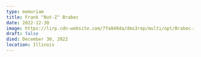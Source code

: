 ```yaml
---
type: memoriam
title: Frank "Nut-Z" Brabec
date: 2022-12-30
image: https://lirp.cdn-website.com/7fa840da/dms3rep/multi/opt/Brabec-1920w.jpg
draft: false
died: December 30, 2022
location: Illinois
---
```

